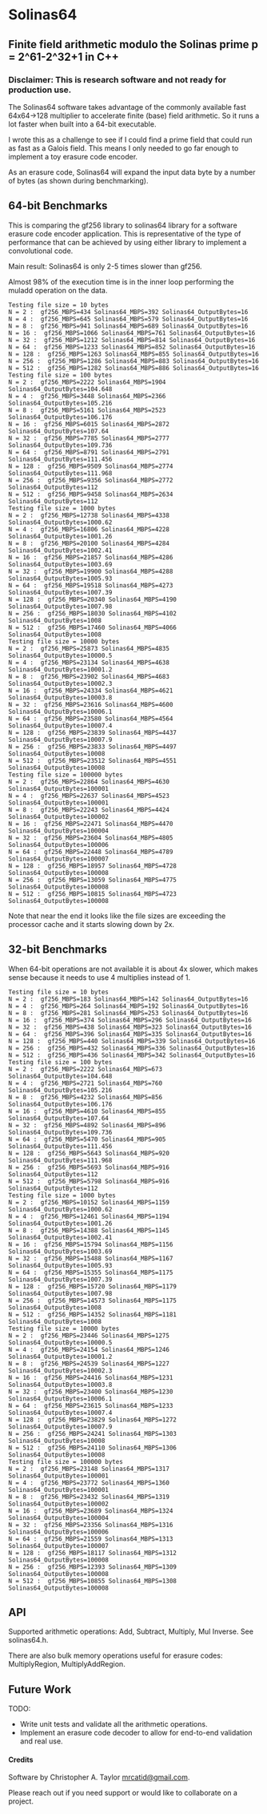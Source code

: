 # Solinas64
## Finite field arithmetic modulo the Solinas prime p = 2^61-2^32+1 in C++

### Disclaimer: This is research software and not ready for production use.

The Solinas64 software takes advantage of the commonly available fast
64x64->128 multiplier to accelerate finite (base) field arithmetic.
So it runs a lot faster when built into a 64-bit executable.

I wrote this as a challenge to see if I could find a prime field that could run as fast as a Galois field.  This means I only needed to go far enough to implement a toy erasure code encoder.

As an erasure code, Solinas64 will expand the input data byte by a number of bytes (as shown during benchmarking).

## 64-bit Benchmarks

This is comparing the gf256 library to solinas64 library for a software erasure code encoder application.
This is representative of the type of performance that can be achieved by using either library to implement a convolutional code.

Main result: Solinas64 is only 2-5 times slower than gf256.

Almost 98% of the execution time is in the inner loop performing the muladd operation on the data.

    Testing file size = 10 bytes
    N = 2 :  gf256_MBPS=434 Solinas64_MBPS=392 Solinas64_OutputBytes=16
    N = 4 :  gf256_MBPS=645 Solinas64_MBPS=579 Solinas64_OutputBytes=16
    N = 8 :  gf256_MBPS=941 Solinas64_MBPS=689 Solinas64_OutputBytes=16
    N = 16 :  gf256_MBPS=1066 Solinas64_MBPS=761 Solinas64_OutputBytes=16
    N = 32 :  gf256_MBPS=1212 Solinas64_MBPS=814 Solinas64_OutputBytes=16
    N = 64 :  gf256_MBPS=1233 Solinas64_MBPS=852 Solinas64_OutputBytes=16
    N = 128 :  gf256_MBPS=1263 Solinas64_MBPS=855 Solinas64_OutputBytes=16
    N = 256 :  gf256_MBPS=1286 Solinas64_MBPS=883 Solinas64_OutputBytes=16
    N = 512 :  gf256_MBPS=1282 Solinas64_MBPS=886 Solinas64_OutputBytes=16
    Testing file size = 100 bytes
    N = 2 :  gf256_MBPS=2222 Solinas64_MBPS=1904 Solinas64_OutputBytes=104.648
    N = 4 :  gf256_MBPS=3448 Solinas64_MBPS=2366 Solinas64_OutputBytes=105.216
    N = 8 :  gf256_MBPS=5161 Solinas64_MBPS=2523 Solinas64_OutputBytes=106.176
    N = 16 :  gf256_MBPS=6015 Solinas64_MBPS=2872 Solinas64_OutputBytes=107.64
    N = 32 :  gf256_MBPS=7785 Solinas64_MBPS=2777 Solinas64_OutputBytes=109.736
    N = 64 :  gf256_MBPS=8791 Solinas64_MBPS=2791 Solinas64_OutputBytes=111.456
    N = 128 :  gf256_MBPS=9509 Solinas64_MBPS=2774 Solinas64_OutputBytes=111.968
    N = 256 :  gf256_MBPS=9356 Solinas64_MBPS=2772 Solinas64_OutputBytes=112
    N = 512 :  gf256_MBPS=9458 Solinas64_MBPS=2634 Solinas64_OutputBytes=112
    Testing file size = 1000 bytes
    N = 2 :  gf256_MBPS=12738 Solinas64_MBPS=4338 Solinas64_OutputBytes=1000.62
    N = 4 :  gf256_MBPS=16806 Solinas64_MBPS=4228 Solinas64_OutputBytes=1001.26
    N = 8 :  gf256_MBPS=20100 Solinas64_MBPS=4284 Solinas64_OutputBytes=1002.41
    N = 16 :  gf256_MBPS=21857 Solinas64_MBPS=4286 Solinas64_OutputBytes=1003.69
    N = 32 :  gf256_MBPS=19900 Solinas64_MBPS=4288 Solinas64_OutputBytes=1005.93
    N = 64 :  gf256_MBPS=19518 Solinas64_MBPS=4273 Solinas64_OutputBytes=1007.39
    N = 128 :  gf256_MBPS=20340 Solinas64_MBPS=4190 Solinas64_OutputBytes=1007.98
    N = 256 :  gf256_MBPS=18030 Solinas64_MBPS=4102 Solinas64_OutputBytes=1008
    N = 512 :  gf256_MBPS=17460 Solinas64_MBPS=4066 Solinas64_OutputBytes=1008
    Testing file size = 10000 bytes
    N = 2 :  gf256_MBPS=25873 Solinas64_MBPS=4835 Solinas64_OutputBytes=10000.5
    N = 4 :  gf256_MBPS=23134 Solinas64_MBPS=4638 Solinas64_OutputBytes=10001.2
    N = 8 :  gf256_MBPS=23902 Solinas64_MBPS=4683 Solinas64_OutputBytes=10002.3
    N = 16 :  gf256_MBPS=24334 Solinas64_MBPS=4621 Solinas64_OutputBytes=10003.8
    N = 32 :  gf256_MBPS=23616 Solinas64_MBPS=4600 Solinas64_OutputBytes=10006.1
    N = 64 :  gf256_MBPS=23580 Solinas64_MBPS=4564 Solinas64_OutputBytes=10007.4
    N = 128 :  gf256_MBPS=23839 Solinas64_MBPS=4437 Solinas64_OutputBytes=10007.9
    N = 256 :  gf256_MBPS=23833 Solinas64_MBPS=4497 Solinas64_OutputBytes=10008
    N = 512 :  gf256_MBPS=23512 Solinas64_MBPS=4551 Solinas64_OutputBytes=10008
    Testing file size = 100000 bytes
    N = 2 :  gf256_MBPS=22864 Solinas64_MBPS=4630 Solinas64_OutputBytes=100001
    N = 4 :  gf256_MBPS=22637 Solinas64_MBPS=4523 Solinas64_OutputBytes=100001
    N = 8 :  gf256_MBPS=22243 Solinas64_MBPS=4424 Solinas64_OutputBytes=100002
    N = 16 :  gf256_MBPS=22471 Solinas64_MBPS=4470 Solinas64_OutputBytes=100004
    N = 32 :  gf256_MBPS=23604 Solinas64_MBPS=4805 Solinas64_OutputBytes=100006
    N = 64 :  gf256_MBPS=22448 Solinas64_MBPS=4789 Solinas64_OutputBytes=100007
    N = 128 :  gf256_MBPS=18957 Solinas64_MBPS=4728 Solinas64_OutputBytes=100008
    N = 256 :  gf256_MBPS=13059 Solinas64_MBPS=4775 Solinas64_OutputBytes=100008
    N = 512 :  gf256_MBPS=10815 Solinas64_MBPS=4723 Solinas64_OutputBytes=100008

Note that near the end it looks like the file sizes are exceeding the processor cache and it starts slowing down by 2x.

## 32-bit Benchmarks

When 64-bit operations are not available it is about 4x slower, which makes sense because it needs to use 4 multiplies instead of 1.

    Testing file size = 10 bytes
    N = 2 :  gf256_MBPS=183 Solinas64_MBPS=142 Solinas64_OutputBytes=16
    N = 4 :  gf256_MBPS=264 Solinas64_MBPS=192 Solinas64_OutputBytes=16
    N = 8 :  gf256_MBPS=281 Solinas64_MBPS=253 Solinas64_OutputBytes=16
    N = 16 :  gf256_MBPS=374 Solinas64_MBPS=296 Solinas64_OutputBytes=16
    N = 32 :  gf256_MBPS=438 Solinas64_MBPS=323 Solinas64_OutputBytes=16
    N = 64 :  gf256_MBPS=396 Solinas64_MBPS=335 Solinas64_OutputBytes=16
    N = 128 :  gf256_MBPS=440 Solinas64_MBPS=339 Solinas64_OutputBytes=16
    N = 256 :  gf256_MBPS=432 Solinas64_MBPS=336 Solinas64_OutputBytes=16
    N = 512 :  gf256_MBPS=436 Solinas64_MBPS=342 Solinas64_OutputBytes=16
    Testing file size = 100 bytes
    N = 2 :  gf256_MBPS=2222 Solinas64_MBPS=673 Solinas64_OutputBytes=104.648
    N = 4 :  gf256_MBPS=2721 Solinas64_MBPS=760 Solinas64_OutputBytes=105.216
    N = 8 :  gf256_MBPS=4232 Solinas64_MBPS=856 Solinas64_OutputBytes=106.176
    N = 16 :  gf256_MBPS=4610 Solinas64_MBPS=855 Solinas64_OutputBytes=107.64
    N = 32 :  gf256_MBPS=4892 Solinas64_MBPS=896 Solinas64_OutputBytes=109.736
    N = 64 :  gf256_MBPS=5470 Solinas64_MBPS=905 Solinas64_OutputBytes=111.456
    N = 128 :  gf256_MBPS=5643 Solinas64_MBPS=920 Solinas64_OutputBytes=111.968
    N = 256 :  gf256_MBPS=5693 Solinas64_MBPS=916 Solinas64_OutputBytes=112
    N = 512 :  gf256_MBPS=5798 Solinas64_MBPS=916 Solinas64_OutputBytes=112
    Testing file size = 1000 bytes
    N = 2 :  gf256_MBPS=10152 Solinas64_MBPS=1159 Solinas64_OutputBytes=1000.62
    N = 4 :  gf256_MBPS=12461 Solinas64_MBPS=1194 Solinas64_OutputBytes=1001.26
    N = 8 :  gf256_MBPS=14388 Solinas64_MBPS=1145 Solinas64_OutputBytes=1002.41
    N = 16 :  gf256_MBPS=15794 Solinas64_MBPS=1156 Solinas64_OutputBytes=1003.69
    N = 32 :  gf256_MBPS=15488 Solinas64_MBPS=1167 Solinas64_OutputBytes=1005.93
    N = 64 :  gf256_MBPS=15355 Solinas64_MBPS=1175 Solinas64_OutputBytes=1007.39
    N = 128 :  gf256_MBPS=15720 Solinas64_MBPS=1179 Solinas64_OutputBytes=1007.98
    N = 256 :  gf256_MBPS=14573 Solinas64_MBPS=1175 Solinas64_OutputBytes=1008
    N = 512 :  gf256_MBPS=14352 Solinas64_MBPS=1181 Solinas64_OutputBytes=1008
    Testing file size = 10000 bytes
    N = 2 :  gf256_MBPS=23446 Solinas64_MBPS=1275 Solinas64_OutputBytes=10000.5
    N = 4 :  gf256_MBPS=24154 Solinas64_MBPS=1246 Solinas64_OutputBytes=10001.2
    N = 8 :  gf256_MBPS=24539 Solinas64_MBPS=1227 Solinas64_OutputBytes=10002.3
    N = 16 :  gf256_MBPS=24416 Solinas64_MBPS=1231 Solinas64_OutputBytes=10003.8
    N = 32 :  gf256_MBPS=23400 Solinas64_MBPS=1230 Solinas64_OutputBytes=10006.1
    N = 64 :  gf256_MBPS=23615 Solinas64_MBPS=1233 Solinas64_OutputBytes=10007.4
    N = 128 :  gf256_MBPS=23829 Solinas64_MBPS=1272 Solinas64_OutputBytes=10007.9
    N = 256 :  gf256_MBPS=24241 Solinas64_MBPS=1303 Solinas64_OutputBytes=10008
    N = 512 :  gf256_MBPS=24110 Solinas64_MBPS=1306 Solinas64_OutputBytes=10008
    Testing file size = 100000 bytes
    N = 2 :  gf256_MBPS=23148 Solinas64_MBPS=1317 Solinas64_OutputBytes=100001
    N = 4 :  gf256_MBPS=23772 Solinas64_MBPS=1360 Solinas64_OutputBytes=100001
    N = 8 :  gf256_MBPS=23432 Solinas64_MBPS=1319 Solinas64_OutputBytes=100002
    N = 16 :  gf256_MBPS=23689 Solinas64_MBPS=1324 Solinas64_OutputBytes=100004
    N = 32 :  gf256_MBPS=23356 Solinas64_MBPS=1316 Solinas64_OutputBytes=100006
    N = 64 :  gf256_MBPS=21559 Solinas64_MBPS=1313 Solinas64_OutputBytes=100007
    N = 128 :  gf256_MBPS=18117 Solinas64_MBPS=1312 Solinas64_OutputBytes=100008
    N = 256 :  gf256_MBPS=12393 Solinas64_MBPS=1309 Solinas64_OutputBytes=100008
    N = 512 :  gf256_MBPS=10855 Solinas64_MBPS=1308 Solinas64_OutputBytes=100008

## API

Supported arithmetic operations: Add, Subtract, Multiply, Mul Inverse.  See solinas64.h.

There are also bulk memory operations useful for erasure codes: MultiplyRegion, MultiplyAddRegion.


## Future Work

TODO:
+ Write unit tests and validate all the arithmetic operations.
+ Implement an erasure code decoder to allow for end-to-end validation and real use.


#### Credits

Software by Christopher A. Taylor <mrcatid@gmail.com>.

Please reach out if you need support or would like to collaborate on a project.
